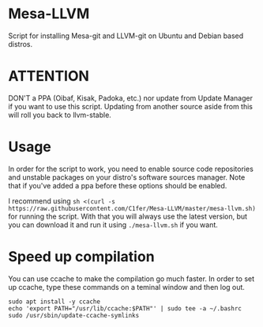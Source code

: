 # Mesa-LLVM
Script for installing Mesa-git and LLVM-git on Ubuntu and Debian based distros.

# ATTENTION
DON'T a PPA (Oibaf, Kisak, Padoka, etc.) nor update from Update Manager if you want to use this script. Updating from another source aside from this will roll you back to llvm-stable.

# Usage
In order for the script to work, you need to enable source code repositories and unstable packages on your distro's software sources manager. Note that if you've added a ppa before these options should be enabled. 

I recommend using `sh <(curl -s https://raw.githubusercontent.com/C1fer/Mesa-LLVM/master/mesa-llvm.sh)` for running the script. With that you will always use the latest version, but you can download it and run it using `./mesa-llvm.sh` if you want.

# Speed up compilation
You can use ccache to make the compilation go much faster. In order to set up ccache, type these commands on a teminal window and then log out.
```
sudo apt install -y ccache
echo 'export PATH="/usr/lib/ccache:$PATH"' | sudo tee -a ~/.bashrc
sudo /usr/sbin/update-ccache-symlinks
```
